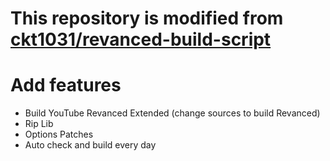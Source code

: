 # This repository is modified from [ckt1031/revanced-build-script](https://github.com/ckt1031/revanced-build-script)

# Add features
- Build YouTube Revanced Extended (change sources to build Revanced)
- Rip Lib
- Options Patches
- Auto check and build every day 
